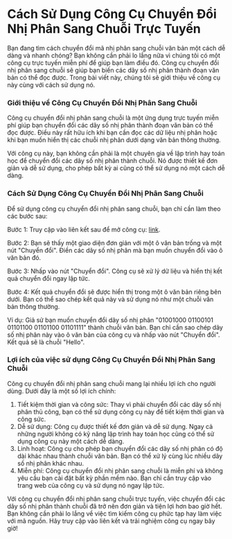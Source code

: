 Cách Sử Dụng Công Cụ Chuyển Đổi Nhị Phân Sang Chuỗi Trực Tuyến
==============================================================

Bạn đang tìm cách chuyển đổi mã nhị phân sang chuỗi văn bản một cách dễ dàng và nhanh chóng? Bạn không cần phải lo lắng nữa vì chúng tôi có một công cụ trực tuyến miễn phí để giúp bạn làm điều đó. Công cụ chuyển đổi nhị phân sang chuỗi sẽ giúp bạn biến các dãy số nhị phân thành đoạn văn bản có thể đọc được. Trong bài viết này, chúng tôi sẽ giới thiệu về công cụ này cùng với cách sử dụng nó.

### Giới thiệu về Công Cụ Chuyển Đổi Nhị Phân Sang Chuỗi

Công cụ chuyển đổi nhị phân sang chuỗi là một ứng dụng trực tuyến miễn phí giúp bạn chuyển đổi các dãy số nhị phân thành đoạn văn bản có thể đọc được. Điều này rất hữu ích khi bạn cần đọc các dữ liệu nhị phân hoặc khi bạn muốn hiển thị các chuỗi nhị phân dưới dạng văn bản thông thường.

Với công cụ này, bạn không cần phải là một chuyên gia về lập trình hay toán học để chuyển đổi các dãy số nhị phân thành chuỗi. Nó được thiết kế đơn giản và dễ sử dụng, cho phép bất kỳ ai cũng có thể sử dụng nó một cách dễ dàng.

### Cách Sử Dụng Công Cụ Chuyển Đổi Nhị Phân Sang Chuỗi

Để sử dụng công cụ chuyển đổi nhị phân sang chuỗi, bạn chỉ cần làm theo các bước sau:

Bước 1: Truy cập vào liên kết sau để mở công cụ: [link](https://www.onlinecalculatorsfree.com/vi/convert/binary-to-string.html).

Bước 2: Bạn sẽ thấy một giao diện đơn giản với một ô văn bản trống và một nút "Chuyển đổi". Điền các dãy số nhị phân mà bạn muốn chuyển đổi vào ô văn bản đó.

Bước 3: Nhấp vào nút "Chuyển đổi". Công cụ sẽ xử lý dữ liệu và hiển thị kết quả chuyển đổi ngay lập tức.

Bước 4: Kết quả chuyển đổi sẽ được hiển thị trong một ô văn bản riêng bên dưới. Bạn có thể sao chép kết quả này và sử dụng nó như một chuỗi văn bản thông thường.

Ví dụ: Giả sử bạn muốn chuyển đổi dãy số nhị phân "01001000 01100101 01101100 01101100 01101111" thành chuỗi văn bản. Bạn chỉ cần sao chép dãy số nhị phân này vào ô văn bản của công cụ và nhấp vào nút "Chuyển đổi". Kết quả sẽ là chuỗi "Hello".

### Lợi ích của việc sử dụng Công Cụ Chuyển Đổi Nhị Phân Sang Chuỗi

Công cụ chuyển đổi nhị phân sang chuỗi mang lại nhiều lợi ích cho người dùng. Dưới đây là một số lợi ích chính:

1. Tiết kiệm thời gian và công sức: Thay vì phải chuyển đổi các dãy số nhị phân thủ công, bạn có thể sử dụng công cụ này để tiết kiệm thời gian và công sức.
2. Dễ sử dụng: Công cụ được thiết kế đơn giản và dễ sử dụng. Ngay cả những người không có kỹ năng lập trình hay toán học cũng có thể sử dụng công cụ này một cách dễ dàng.
3. Linh hoạt: Công cụ cho phép bạn chuyển đổi các dãy số nhị phân có độ dài khác nhau thành chuỗi văn bản. Bạn có thể xử lý cùng lúc nhiều dãy số nhị phân khác nhau.
4. Miễn phí: Công cụ chuyển đổi nhị phân sang chuỗi là miễn phí và không yêu cầu bạn cài đặt bất kỳ phần mềm nào. Bạn chỉ cần truy cập vào trang web của công cụ và sử dụng nó ngay lập tức.

Với công cụ chuyển đổi nhị phân sang chuỗi trực tuyến, việc chuyển đổi các dãy số nhị phân thành chuỗi đã trở nên đơn giản và tiện lợi hơn bao giờ hết. Bạn không cần phải lo lắng về việc tìm kiếm công cụ phức tạp hay làm việc với mã nguồn. Hãy truy cập vào liên kết và trải nghiệm công cụ ngay bây giờ!